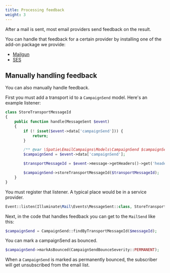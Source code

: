 ```yaml
---
title: Processing feedback
weight: 3
---
```


After a mail is sent, most email providers send feedback on the result.

You can handle that feedback for a certain provider by installing one of the add-on package we provide:
- [Mailgun](https://github.com/spatie/laravel-email-campaigns-mailgun-feedback)
- [SES](https://github.com/spatie/laravel-email-campaigns-ses-feedback)

## Manually handling feedback

You can also manually handle feedback.

First you must add a transport id to a `CampaignSend` model. Here's an example listener: 

```php
class StoreTransportMessageId
{
    public function handle(MessageSent $event)
    {
        if (! isset($event->data['campaignSend'])) {
            return;
        }

        /** @var \Spatie\EmailCampaigns\Models\CampaignSend $campaignSend */
        $campaignSend = $event->data['campaignSend'];

        $transportMessageId = $event->message->getHeaders()->get('header-name-used-by-your-email-provider')->getFieldBody();

        $campaignSend->storeTransportMessageId($transportMessageId);
    }
}
```

You must register that listener. A typical place would be in a service provider.

```php
Event::listen(Illuminate\Mail\Events\MessageSent::class, StoreTransportMessageId::class);
```

Next, in the code that handles feedback you can get to the `MailSend` like this:

```php
$campaignSend = CampaignSend::findByTransportMessageId($messageId);
```

You can mark a campaignSend as bounced.

```php
$campaignSend->markAsBounced(CampaignSendBounceSeverity::PERMANENT);
```

When a `CampaignSend` is marked as permanently bounced, the subscriber will get unsubscribed from the email list.
